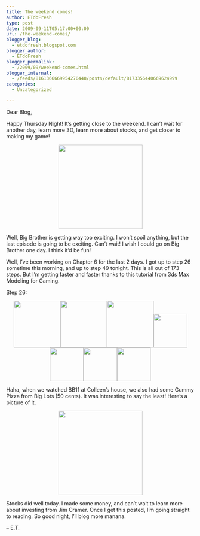 ```yaml
---
title: The weekend comes!
author: ETdoFresh
type: post
date: 2009-09-11T05:17:00+00:00
url: /the-weekend-comes/
blogger_blog:
  - etdofresh.blogspot.com
blogger_author:
  - ETdoFresh
blogger_permalink:
  - /2009/09/weekend-comes.html
blogger_internal:
  - /feeds/8161366669954270448/posts/default/8173356440669624999
categories:
  - Uncategorized

---
```

Dear Blog,

Happy Thursday Night! It&#8217;s getting close to the weekend. I can&#8217;t wait for another day, learn more 3D, learn more about stocks, and get closer to making my game!

<p align="center">
  <a href="http://lh4.ggpht.com/_yEPuIWl8ybE/SqnijfbpT6I/AAAAAAAAAhI/nfOTmYLFyrM/s1600/Chapter+05+-+Cog+Wheels+Detailed.png"><img src="http://lh4.ggpht.com/_yEPuIWl8ybE/SqnijfbpT6I/AAAAAAAAAhI/nfOTmYLFyrM/s288/Chapter+05+-+Cog+Wheels+Detailed.png" width="225" /></a>
</p>

Well, Big Brother is getting way too exciting. I won&#8217;t spoil anything, but the last episode is going to be exciting. Can&#8217;t wait! I wish I could go on Big Brother one day. I think it&#8217;d be fun!

Well, I&#8217;ve been working on Chapter 6 for the last 2 days. I got up to step 26 sometime this morning, and up to step 49 tonight. This is all out of 173 steps. But I&#8217;m getting faster and faster thanks to this tutorial from 3ds Max Modeling for Gaming.

Step 26:

<p align="center">
  <a href="http://lh6.ggpht.com/_yEPuIWl8ybE/Sqnij6D1-8I/AAAAAAAAAhQ/Pwo23Ni3vLg/s1600/Chapter+06+-+Truck+Step+26+of+173+Front.png"><img src="http://lh6.ggpht.com/_yEPuIWl8ybE/Sqnij6D1-8I/AAAAAAAAAhQ/Pwo23Ni3vLg/s144/Chapter+06+-+Truck+Step+26+of+173+Front.png" width="125" /></a><a href="http://lh4.ggpht.com/_yEPuIWl8ybE/SqnikVslyqI/AAAAAAAAAhY/XKk5dBv42sg/s1600/Chapter+06+-+Truck+Step+26+of+173+Left.png"><img src="http://lh4.ggpht.com/_yEPuIWl8ybE/SqnikVslyqI/AAAAAAAAAhY/XKk5dBv42sg/s144/Chapter+06+-+Truck+Step+26+of+173+Left.png" width="125" /></a><a href="http://lh4.ggpht.com/_yEPuIWl8ybE/Sqnikyz3XNI/AAAAAAAAAhg/wMMtl02Ip-g/s1600/Chapter+06+-+Truck+Step+26+of+173+Perspective.png"><img src="http://lh4.ggpht.com/_yEPuIWl8ybE/Sqnikyz3XNI/AAAAAAAAAhg/wMMtl02Ip-g/s144/Chapter+06+-+Truck+Step+26+of+173+Perspective.png" width="125" /></a><a href="http://lh6.ggpht.com/_yEPuIWl8ybE/Sqnis56xVeI/AAAAAAAAAho/bUISaK1uddE/s1600/Chapter+06+-+Truck+Step+49+of+173+Front.png"><img src="http://lh6.ggpht.com/_yEPuIWl8ybE/Sqnis56xVeI/AAAAAAAAAho/bUISaK1uddE/s144/Chapter+06+-+Truck+Step+49+of+173+Front.png" width="90" /></a><a href="http://lh5.ggpht.com/_yEPuIWl8ybE/SqniuWsKuLI/AAAAAAAAAiA/TSVUD6qtxk4/s1600/Chapter+06+-+Truck+Step+49+of+173+Side.png"><img src="http://lh5.ggpht.com/_yEPuIWl8ybE/SqniuWsKuLI/AAAAAAAAAiA/TSVUD6qtxk4/s144/Chapter+06+-+Truck+Step+49+of+173+Side.png" width="90" /></a><a href="http://lh3.ggpht.com/_yEPuIWl8ybE/Sqnit8-eYNI/AAAAAAAAAh4/N0fHfFFdPX4/s1600/Chapter+06+-+Truck+Step+49+of+173+Perspective.png"><img src="http://lh3.ggpht.com/_yEPuIWl8ybE/Sqnit8-eYNI/AAAAAAAAAh4/N0fHfFFdPX4/s144/Chapter+06+-+Truck+Step+49+of+173+Perspective.png" width="90" /></a><a href="http://lh4.ggpht.com/_yEPuIWl8ybE/SqnitZBFI0I/AAAAAAAAAhw/QeTtE5RgdnI/s1600/Chapter+06+-+Truck+Step+49+of+173+Perspective+Free.png"><img src="http://lh4.ggpht.com/_yEPuIWl8ybE/SqnitZBFI0I/AAAAAAAAAhw/QeTtE5RgdnI/s144/Chapter+06+-+Truck+Step+49+of+173+Perspective+Free.png" width="90" /></a>
</p>

Haha, when we watched BB11 at Colleen&#8217;s house, we also had some Gummy Pizza from Big Lots (50 cents). It was interesting to say the least! Here&#8217;s a picture of it.

<p align="center">
  <a href="http://lh5.ggpht.com/_yEPuIWl8ybE/SqniaBxD1jI/AAAAAAAAAhA/-3uZ89gSqnM/s1600/CIMG0001.jpg"><img src="http://lh5.ggpht.com/_yEPuIWl8ybE/SqniaBxD1jI/AAAAAAAAAhA/-3uZ89gSqnM/s288/CIMG0001.jpg" width="225" /></a>
</p>

Stocks did well today. I made some money, and can&#8217;t wait to learn more about investing from Jim Cramer. Once I get this posted, I&#8217;m going straight to reading. So good night, I&#8217;ll blog more manana.

&#8211; E.T.